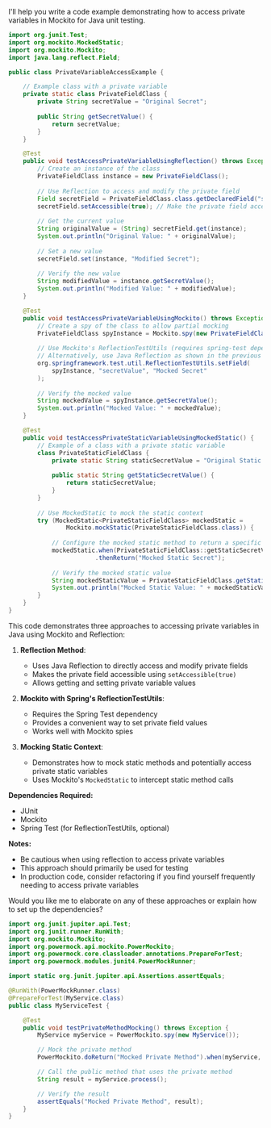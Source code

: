 I'll help you write a code example demonstrating how to access private variables in Mockito for Java unit testing.



```java
import org.junit.Test;
import org.mockito.MockedStatic;
import org.mockito.Mockito;
import java.lang.reflect.Field;

public class PrivateVariableAccessExample {

    // Example class with a private variable
    private static class PrivateFieldClass {
        private String secretValue = "Original Secret";
        
        public String getSecretValue() {
            return secretValue;
        }
    }

    @Test
    public void testAccessPrivateVariableUsingReflection() throws Exception {
        // Create an instance of the class
        PrivateFieldClass instance = new PrivateFieldClass();
        
        // Use Reflection to access and modify the private field
        Field secretField = PrivateFieldClass.class.getDeclaredField("secretValue");
        secretField.setAccessible(true); // Make the private field accessible
        
        // Get the current value
        String originalValue = (String) secretField.get(instance);
        System.out.println("Original Value: " + originalValue);
        
        // Set a new value
        secretField.set(instance, "Modified Secret");
        
        // Verify the new value
        String modifiedValue = instance.getSecretValue();
        System.out.println("Modified Value: " + modifiedValue);
    }

    @Test
    public void testAccessPrivateVariableUsingMockito() throws Exception {
        // Create a spy of the class to allow partial mocking
        PrivateFieldClass spyInstance = Mockito.spy(new PrivateFieldClass());
        
        // Use Mockito's ReflectionTestUtils (requires spring-test dependency)
        // Alternatively, use Java Reflection as shown in the previous method
        org.springframework.test.util.ReflectionTestUtils.setField(
            spyInstance, "secretValue", "Mocked Secret"
        );
        
        // Verify the mocked value
        String mockedValue = spyInstance.getSecretValue();
        System.out.println("Mocked Value: " + mockedValue);
    }

    @Test
    public void testAccessPrivateStaticVariableUsingMockedStatic() {
        // Example of a class with a private static variable
        class PrivateStaticFieldClass {
            private static String staticSecretValue = "Original Static Secret";
            
            public static String getStaticSecretValue() {
                return staticSecretValue;
            }
        }
        
        // Use MockedStatic to mock the static context
        try (MockedStatic<PrivateStaticFieldClass> mockedStatic = 
                Mockito.mockStatic(PrivateStaticFieldClass.class)) {
            
            // Configure the mocked static method to return a specific value
            mockedStatic.when(PrivateStaticFieldClass::getStaticSecretValue)
                        .thenReturn("Mocked Static Secret");
            
            // Verify the mocked static value
            String mockedStaticValue = PrivateStaticFieldClass.getStaticSecretValue();
            System.out.println("Mocked Static Value: " + mockedStaticValue);
        }
    }
}

```

This code demonstrates three approaches to accessing private variables in Java using Mockito and Reflection:

1. **Reflection Method**:
    - Uses Java Reflection to directly access and modify private fields
    - Makes the private field accessible using `setAccessible(true)`
    - Allows getting and setting private variable values

2. **Mockito with Spring's ReflectionTestUtils**:
    - Requires the Spring Test dependency
    - Provides a convenient way to set private field values
    - Works well with Mockito spies

3. **Mocking Static Context**:
    - Demonstrates how to mock static methods and potentially access private static variables
    - Uses Mockito's `MockedStatic` to intercept static method calls

**Dependencies Required:**
- JUnit
- Mockito
- Spring Test (for ReflectionTestUtils, optional)

**Notes:**
- Be cautious when using reflection to access private variables
- This approach should primarily be used for testing
- In production code, consider refactoring if you find yourself frequently needing to access private variables

Would you like me to elaborate on any of these approaches or explain how to set up the dependencies?


```java
import org.junit.jupiter.api.Test;
import org.junit.runner.RunWith;
import org.mockito.Mockito;
import org.powermock.api.mockito.PowerMockito;
import org.powermock.core.classloader.annotations.PrepareForTest;
import org.powermock.modules.junit4.PowerMockRunner;

import static org.junit.jupiter.api.Assertions.assertEquals;

@RunWith(PowerMockRunner.class)
@PrepareForTest(MyService.class)
public class MyServiceTest {

    @Test
    public void testPrivateMethodMocking() throws Exception {
        MyService myService = PowerMockito.spy(new MyService());

        // Mock the private method
        PowerMockito.doReturn("Mocked Private Method").when(myService, "callPrivateMethod");

        // Call the public method that uses the private method
        String result = myService.process();

        // Verify the result
        assertEquals("Mocked Private Method", result);
    }
}
```